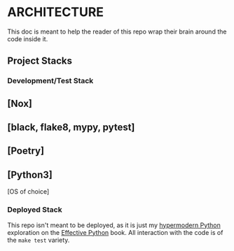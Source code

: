 # ARCHITECTURE

This doc is meant to help the reader of this repo wrap their brain around the code inside it.

## Project Stacks

### Development/Test Stack

[Nox]
-----------------------------
[black, flake8, mypy, pytest]
-----------------------------
[Poetry]
-----------------------------
[Python3]
-----------------------------
[OS of choice]

### Deployed Stack

This repo isn't meant to be deployed, as it is just my [hypermodern Python](https://cjolowicz.github.io/posts/hypermodern-python-01-setup/#setting-up-a-python-project-using-poetry) exploration on the [Effective Python](https://effectivepython.com/) book. All interaction with the code is of the `make test` variety.